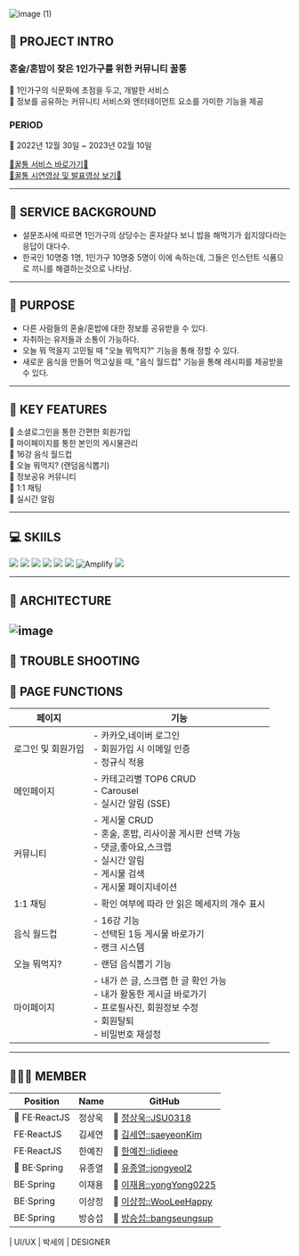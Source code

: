 ![image (1)](https://user-images.githubusercontent.com/83222288/221582598-5171912c-cc8f-4ddf-a7f6-baf32be8a152.png)

## 🌱 PROJECT INTRO

### 혼술/혼밥이 잦은 1인가구를 위한 커뮤니티 꿀통
📌 1인가구의 식문화에 초점을 두고, 개발한 서비스<br/>
📌 정보를 공유하는 커뮤니티 서비스와 엔터테이먼트 요소를 가미한 기능을 제공<br/>

### PERIOD 
📌 2022년 12월 30일 ~ 2023년 02월 10일

<a href="https://www.ggultong.co.kr/"> 🔗꿀통 서비스 바로가기🔗</a><br/>
<a href="https://youtu.be/BA7I3Yjh3Fo"> 🔗꿀통 시연영상 및 발표영상 보기🔗</a>

-------------
  
## 🌱 SERVICE BACKGROUND

- 설문조사에 따르면 1인가구의 상당수는 혼자살다 보니 밥을 해먹기가 쉽지않다라는 응답이 대다수.
- 한국인 10명중 1명, 1인가구 10명중 5명이 이에 속하는데, 그들은 인스턴트 식품으로 끼니를 해결하는것으로 나타남.

------------
  
## 🌱 PURPOSE

- 다른 사람들의 혼술/혼밥에 대한 정보를 공유받을 수 있다.
- 자취하는 유저들과 소통이 가능하다.
- 오늘 뭐 먹을지 고민될 때 "오늘 뭐먹지?" 기능을 통해 정할 수 있다.
- 새로운 음식을 만들어 먹고싶을 때, "음식 월드컵" 기능을 통해 레시피를 제공받을 수 있다.

----------
  
## 🌱 KEY FEATURES

📌 소셜로그인을 통한 간편한 회원가입<br/>
📌 마이페이지를 통한 본인의 게시물관리<br/>
📌 16강 음식 월드컵<br/>
📌 오늘 뭐먹지? (랜덤음식뽑기)<br/>
📌 정보공유 커뮤니티<br/>
📌 1:1 채팅<br/>
📌 실시간 알림<br/>

-------

## 💻 SKIILS

<p>
<img src="https://img.shields.io/badge/React-61DAFB?style=for-the-badge&logo=React&logoColor=black">
<img src="https://img.shields.io/badge/Redux-764ABC.svg?style=for-the-badge&logo=Redux&logoColor=white">
  <img src="https://img.shields.io/badge/React Router-CA4245?style=for-the-badge&logo=React Router&logoColor=white">
  <img src="https://img.shields.io/badge/Axios-5A29E4?style=for-the-badge&logo=Axios&logoColor=white">
  <img src="https://img.shields.io/badge/styled-components-DB7093?style=for-the-badge&logo=styled-components&logoColor=white">
  <img src="https://img.shields.io/badge/Figma-F24E1E?style=for-the-badge&logo=Figma&logoColor=white">
  <img src="https://oneclick.amplifyapp.com/button.svg" alt="Amplify">
  <img src="https://img.shields.io/badge/GitHub-181717?style=for-the-badge&logo=GitHub&logoColor=white">
</p>

----------

## 🌱 ARCHITECTURE
![image](https://user-images.githubusercontent.com/83222288/221589878-d94a43e0-4bfb-470e-8d9e-39c848d3815f.png)
---------

## 🌱 TROUBLE SHOOTING

## 🌱 PAGE FUNCTIONS
| 페이지 | 기능 |
| ----- | ----- |
| 로그인 및 회원가입 | - 카카오,네이버 로그인 <br/> - 회원가입 시 이메일 인증 <br/> - 정규식 적용 |
| 메인페이지 | - 카테고리별 TOP6 CRUD <br/> - Carousel <br/> - 실시간 알림 (SSE) |
| 커뮤니티 | - 게시물 CRUD <br/> - 혼술, 혼밥, 리사이꿀 게시판 선택 가능 <br/> - 댓글,좋아요,스크랩 <br/> - 실시간 알림 <br/> - 게시물 검색 <br/> - 게시물 페이지네이션 |
| 1:1 채팅 | - 확인 여부에 따라 안 읽은 메세지의 개수 표시 |
| 음식 월드컵 | - 16강 기능 <br/> - 선택된 1등 게시물 바로가기 <br/> - 랭크 시스템 |
| 오늘 뭐먹지? | - 랜덤 음식뽑기 기능 |
| 마이페이지 | - 내가 쓴 글, 스크랩 한 글 확인 가능 <br/> - 내가 활동한 게시글 바로가기 <br/> - 프로필사진, 회원정보 수정 <br/> - 회원탈퇴 <br/> - 비밀번호 재설정 |

----------
  ## 👨‍👦‍👦 MEMBER
| Position | Name | GitHub 
| ----- | ----- | ----- | 
| 🔰 FE·ReactJS | 정상욱 | 🔗 [정상욱::JSU0318](https://github.com/JSU0318) 
| FE·ReactJS | 김세연 | 🔗 [김세연::saeyeonKim](https://github.com/saeyeonKim) 
| FE·ReactJS | 한예진 | 🔗 [한예진::lidieee](https://github.com/lidieee) 
| 🔰 BE·Spring | 유종열 | 🔗 [유종열::jongyeol2](https://github.com/jongyeol2) 
| BE·Spring | 이재용 | 🔗 [이재용::yongYong0225](https://github.com/yongYong0225) 
| BE·Spring | 이상정 | 🔗 [이상정::WooLeeHappy](https://github.com/WooLeeHappy) 
| BE·Spring | 방승섭 | 🔗 [방승섭::bangseungsup](https://github.com/bangseungsup) 

| UI/UX | 박세의 | DESIGNER 
